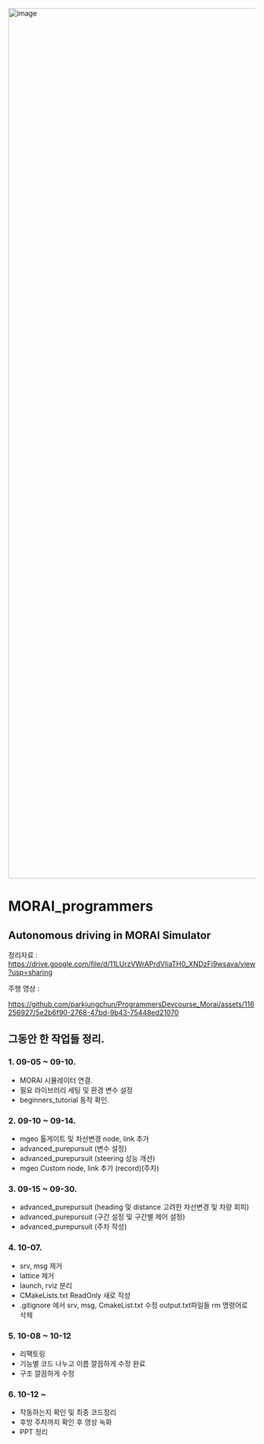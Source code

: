 <img width="1773" alt="image" src="https://github.com/prgrms-ad-devcourse/ad-control1-finalproject-team4/assets/81940197/90a2f16a-0eda-4003-8496-391a5457987a">

# MORAI_programmers
## Autonomous driving in MORAI Simulator

정리자료 : https://drive.google.com/file/d/11LUrzVWrAPrdVIiaTH0_XNDzFj9wsava/view?usp=sharing

주행 영상 : 


https://github.com/parkjungchun/ProgrammersDevcourse_Morai/assets/116256927/5e2b6f90-2768-47bd-9b43-75448ed21070








## 그동안 한 작업들 정리. 

### 1. 09-05 ~ 09-10.
  - MORAI 시뮬레이터 연결.
  - 필요 라이브러리 세팅 및 환경 변수 설정
  - beginners_tutorial 동작 확인.

### 2. 09-10 ~ 09-14.
  - mgeo 톨게이트 및 차선변경 node, link 추가
  - advanced_purepursuit (변수 설정)
  - advanced_purepursuit (steering 성능 개선)
  - mgeo Custom node, link 추가 (record)(주차)

### 3. 09-15 ~ 09-30.
  - advanced_purepursuit (heading 및 distance 고려한 차선변경 및 차량 회피)
  - advanced_purepursuit (구간 설정 및 구간별 제어 설정)
  - advanced_purepursuit (주차 작성)
   
### 4. 10-07.
  - srv, msg 제거
  - lattice 제거
  - launch, rviz 분리
  - CMakeLists.txt ReadOnly 새로 작성
  - .gitignore 에서 srv, msg, CmakeList.txt 수정 output.txt파일들 rm 명령어로 삭제

### 5. 10-08 ~ 10-12
  - 리팩토링
  - 기능별 코드 나누고 이름 깔끔하게 수정 완료
  - 구조 깔끔하게 수정

### 6. 10-12 ~
  - 작동하는지 확인 및 최종 코드정리
  - 후방 주차까지 확인 후 영상 녹화
  - PPT 정리

